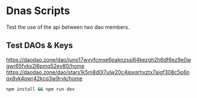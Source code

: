 # Dnas Scripts

Test the use of the api between two dao members. 

## Test DAOs & Keys
https://daodao.zone/dao/juno17wvyfcmxe6paknzssj64kezgh2h6df6ez9e0wgwr65fvks2l6pmq52ev80/home
https://daodao.zone/dao/stars1k5m8d0l7ulw20c4jpxqrhxztx7ajgf308c5p6nqx8vk4pwr42kcq3w9rvk/home

 ```sh
npm install && npm run dev
 ```